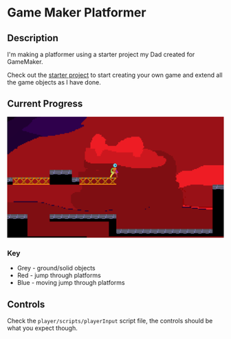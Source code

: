 # Game Maker Platformer

## Description

I'm making a platformer using a starter project my Dad created for GameMaker. 

Check out the [starter project](https://github.com/deanblackborough/gm-platformer) to start creating your own game and extend all the game objects as I have done.

## Current Progress

![Screenshot](my-screenshot.png "Screenshot of first level")

### Key
- Grey - ground/solid objects
- Red - jump through platforms
- Blue - moving jump through platforms

## Controls

Check the `player/scripts/playerInput` script file, the controls should be what you expect though.


